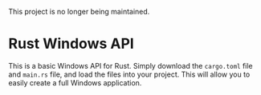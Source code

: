This project is no longer being maintained.

# Rust Windows API

This is a basic Windows API for Rust. Simply download the `cargo.toml` file and `main.rs` file, and load the files into your project. This will allow you to easily create a full Windows application.
